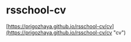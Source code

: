 # rsschool-cv

[https://prigozhaya.github.io/rsschool-cv/cv](https://prigozhaya.github.io/rsschool-cv/cv "cv")
